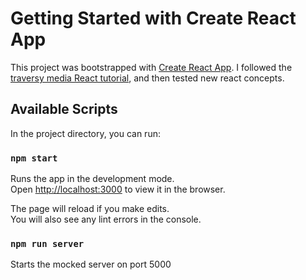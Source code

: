 # Getting Started with Create React App

This project was bootstrapped with [Create React App](https://github.com/facebook/create-react-app). I followed the [traversy media React tutorial](https://www.youtube.com/watch?v=w7ejDZ8SWv8), and then tested new react concepts.

## Available Scripts

In the project directory, you can run:

### `npm start`

Runs the app in the development mode.\
Open [http://localhost:3000](http://localhost:3000) to view it in the browser.

The page will reload if you make edits.\
You will also see any lint errors in the console.

### `npm run server`

Starts the mocked server on port 5000

